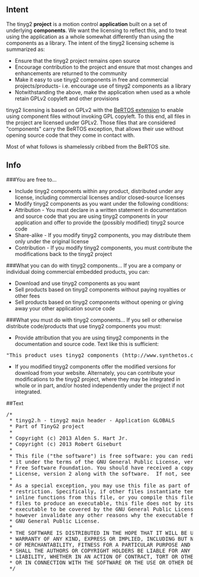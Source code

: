 ## Intent
The tinyg2 **project** is a motion control **application** built on a set of underlying **components**. We want the licensing to reflect this, and to treat using the application as a whole somewhat differently than using the components as a library. The intent of the tinyg2 licensing scheme is summarized as:
* Ensure that the tinyg2 project remains open source
* Encourage contribution to the project and ensure that most changes and enhancements are returned to the community
* Make it easy to use tinyg2 components in free and commercial projects/products- i.e. encourage use of tinyg2 components as a library
* Notwithstanding the above, make the application when used as a whole retain GPLv2 copyleft and other provisions 

tinyg2 licensing is based on GPLv2 with the [BeRTOS extension](http://www.bertos.org/discover/license) to enable using component files without invoking GPL copyleft. To this end, all files in the project are licensed under GPLv2. Those files that are considered "components" carry the BeRTOS exception, that allows their use without opening source code that they come in contact with. 

Most of what follows is shamelessly cribbed from the BeRTOS site.

## Info
###You are free to...
* Include tinyg2 components within any product, distributed under any license, including commercial licenses and/or closed-source licenses
* Modify tinyg2 components as you want under the following conditions:
 * Attribution - You must declare in a written statement in documentation and source code that you are using tinyg2 components in your application and offer to provide the (possibly modified) tinyg2 source code
 * Share-alike - If you modify tinyg2 components, you may distribute them only under the original license
 * Contribution - If you modify tinyg2 components, you must contribute the modifications back to the tinyg2 project

###What you can do with tinyg2 components...
If you are a company or individual doing commercial embedded products, you can:
* Download and use tinyg2 components as you want
* Sell products based on tinyg2 components without paying royalties or other fees
* Sell products based on tinyg2 components without opening or giving away your other application source code

###What you must do with tinyg2 components...
If you sell or otherwise distribute code/products that use tinyg2 components you must:
* Provide attribution that you are using tinyg2 components in the documentation and source code. Text like this is sufficient:
<pre>
"This product uses tinyg2 components (http://www.synthetos.com), Copyright 2013"
</pre>
* If you modified tinyg2 components offer the modified versions for download from your website. Alternately, you can contribute your modifications to the tinyg2 project, where they may be integrated in whole or in part, and/or hosted independently under the project if not integrated.

##Text
<pre>
/*
 * tinyg2.h - tinyg2 main header - Application GLOBALS 
 * Part of TinyG2 project
 *
 * Copyright (c) 2013 Alden S. Hart Jr. 
 * Copyright (c) 2013 Robert Giseburt
 *
 * This file ("the software") is free software: you can redistribute it and/or modify 
 * it under the terms of the GNU General Public License, version 2 as published by the 
 * Free Software Foundation. You should have received a copy of the GNU General Public 
 * License, version 2 along with the software.  If not, see <http://www.gnu.org/licenses/>.
 * 
 * As a special exception, you may use this file as part of a software library without 
 * restriction. Specifically, if other files instantiate templates or use macros or
 * inline functions from this file, or you compile this file and link it with  other 
 * files to produce an executable, this file does not by itself cause the resulting 
 * executable to be covered by the GNU General Public License. This exception does not 
 * however invalidate any other reasons why the executable file might be covered by the 
 * GNU General Public License. 
 *
 * THE SOFTWARE IS DISTRIBUTED IN THE HOPE THAT IT WILL BE USEFUL, BUT WITHOUT ANY 
 * WARRANTY OF ANY KIND, EXPRESS OR IMPLIED, INCLUDING BUT NOT LIMITED TO THE WARRANTIES
 * OF MERCHANTABILITY, FITNESS FOR A PARTICULAR PURPOSE AND NONINFRINGEMENT. IN NO EVENT 
 * SHALL THE AUTHORS OR COPYRIGHT HOLDERS BE LIABLE FOR ANY CLAIM, DAMAGES OR OTHER 
 * LIABILITY, WHETHER IN AN ACTION OF CONTRACT, TORT OR OTHERWISE, ARISING FROM, OUT OF 
 * OR IN CONNECTION WITH THE SOFTWARE OR THE USE OR OTHER DEALINGS IN THE SOFTWARE.
 */
</pre>